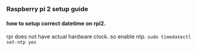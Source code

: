 ### Raspberry pi 2 setup guide


#### how to setup correct datetime on rpi2.

rpi does not have actual hardware clock. so enable ntp.
`sudo timedatectl set-ntp yes`  

